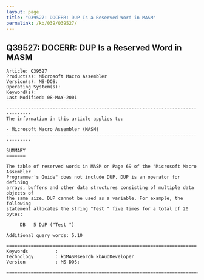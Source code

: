 ```yaml
---
layout: page
title: "Q39527: DOCERR: DUP Is a Reserved Word in MASM"
permalink: /kb/039/Q39527/
---
```


## Q39527: DOCERR: DUP Is a Reserved Word in MASM

	Article: Q39527
	Product(s): Microsoft Macro Assembler
	Version(s): MS-DOS:
	Operating System(s): 
	Keyword(s): 
	Last Modified: 08-MAY-2001
	
	-------------------------------------------------------------------------------
	The information in this article applies to:
	
	- Microsoft Macro Assembler (MASM) 
	-------------------------------------------------------------------------------
	
	SUMMARY
	=======
	
	The table of reserved words in MASM on Page 69 of the "Microsoft Macro Assembler
	Programmer's Guide" does not include DUP. DUP is an operator for defining
	arrays, buffers and other data structures consisting of multiple data objects of
	the same size. DUP cannot be used as a variable. For example, the following
	statement allocates the string "Test " five times for a total of 20 bytes:
	
	     DB   5 DUP ("Test ")
	
	Additional query words: 5.10
	
	======================================================================
	Keywords          :  
	Technology        : kbMASMsearch kbAudDeveloper
	Version           : MS-DOS:
	
	=============================================================================
	
